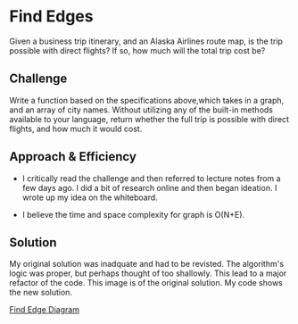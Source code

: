 # Find Edges
Given a business trip itinerary, and an Alaska Airlines route map, is the trip possible with direct flights? If so, how much will the total trip cost be?

## Challenge

Write a function based on the specifications above,which takes in a graph, and an array of city names. Without utilizing any of the built-in methods available to your language, return whether the full trip is possible with direct flights, and how much it would cost.

## Approach & Efficiency
* I critically read the challenge and then referred to lecture notes from a few days ago. I did a bit of research online and then began ideation. I wrote up my idea on the whiteboard.

* I believe the time and space complexity for graph is O(N+E).

## Solution

My original solution was inadquate and had to be revisted. The algorithm's logic was proper, but perhaps thought of too shallowly. This lead to a major refactor of the code. This image is of the original solution. My code shows the new solution.

[Find Edge Diagram](./assets/edge_diagram.JPG)
